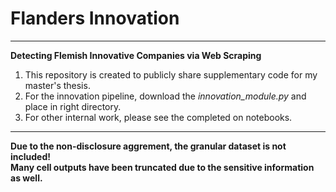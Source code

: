 # Flanders Innovation
---

**Detecting Flemish Innovative Companies via Web Scraping**

1. This repository is created to publicly share supplementary code for my master's thesis.
2. For the innovation pipeline, download the *innovation_module.py* and place in right directory.
3. For other internal work, please see the completed on notebooks.

---
**Due to the non-disclosure aggrement, the granular dataset is not included!**  <br /> 
**Many cell outputs have been truncated due to the sensitive information as well.**
